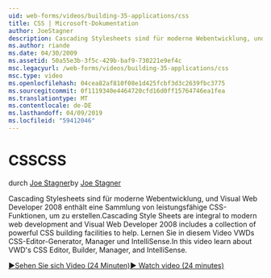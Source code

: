 ```yaml
---
uid: web-forms/videos/building-35-applications/css
title: CSS | Microsoft-Dokumentation
author: JoeStagner
description: Cascading Stylesheets sind für moderne Webentwicklung, und Visual Web Developer 2008 enthält eine Sammlung von leistungsfähige CSS-Funktionen, durch die Hilfe erstellen...
ms.author: riande
ms.date: 04/30/2009
ms.assetid: 50a55e3b-3f5c-429b-baf9-730221e9ef4c
msc.legacyurl: /web-forms/videos/building-35-applications/css
msc.type: video
ms.openlocfilehash: 04cea82af810f08e1d425fcbf3d3c2639fbc3775
ms.sourcegitcommit: 0f1119340e4464720cfd16d0ff15764746ea1fea
ms.translationtype: MT
ms.contentlocale: de-DE
ms.lasthandoff: 04/09/2019
ms.locfileid: "59412046"
---
```

# <a name="css"></a><span data-ttu-id="e5051-103">CSS</span><span class="sxs-lookup"><span data-stu-id="e5051-103">CSS</span></span>

<span data-ttu-id="e5051-104">durch [Joe Stagner](https://github.com/JoeStagner)</span><span class="sxs-lookup"><span data-stu-id="e5051-104">by [Joe Stagner](https://github.com/JoeStagner)</span></span>

<span data-ttu-id="e5051-105">Cascading Stylesheets sind für moderne Webentwicklung, und Visual Web Developer 2008 enthält eine Sammlung von leistungsfähige CSS-Funktionen, um zu erstellen.</span><span class="sxs-lookup"><span data-stu-id="e5051-105">Cascading Style Sheets are integral to modern web development and Visual Web Developer 2008 includes a collection of powerful CSS building facilities to help.</span></span> <span data-ttu-id="e5051-106">Lernen Sie in diesem Video VWDs CSS-Editor-Generator, Manager und IntelliSense.</span><span class="sxs-lookup"><span data-stu-id="e5051-106">In this video learn about VWD's CSS Editor, Builder, Manager, and IntelliSense.</span></span>

[<span data-ttu-id="e5051-107">&#9654;Sehen Sie sich Video (24 Minuten)</span><span class="sxs-lookup"><span data-stu-id="e5051-107">&#9654; Watch video (24 minutes)</span></span>](https://channel9.msdn.com/Blogs/ASP-NET-Site-Videos/css)
